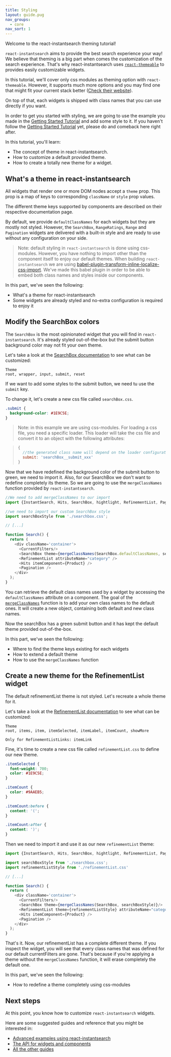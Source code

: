 ```yaml
---
title: Styling
layout: guide.pug
nav_groups:
  - core
nav_sort: 1
---
```


Welcome to the react-instantsearch theming tutorial!

`react-instantsearch` aims to provide the best search experience your way! We believe that theming is a big part when comes the customization of the search experience. That's why react-instantsearch uses [`react-themeable`](https://github.com/markdalgleish/react-themeable) to provides easily customizable widgets. 

In this tutorial, we'll cover only css modules as theming option with `react-themeable`. However, it supports much more options and you may find one that might fit your current stack better ([Check their website](https://github.com/markdalgleish/react-themeable)). 

On top of that, each widgets is shipped with class names that you can use directly if you want. 

In order to get you started with styling, we are going to use the example you made in the [Getting Started Tutorial](gettingstarted.html) and add some style to it. 
If you haven't follow the [Getting Started Tutorial](gettingstarted.html) yet, please do and comeback here right after. 

In this tutorial, you'll learn: 

* The concept of theme in react-instantsearch.
* How to customize a default provided theme. 
* How to create a totally new theme for a widget.  

## What's a theme in react-instantsearch 

All widgets that render one or more DOM nodes accept a `theme` prop. This prop is a map of keys to corresponding `className` or `style` prop values. 

The different theme keys supported by components are described on their respective documentation page. 

By default, we provide `defaultClassNames` for each widgets but they are mostly not styled. However, the `SearchBox`, `RangeRatings`, `Range` and `Pagination` widgets are delivered with a built-in style and are ready to use without any configuration on your side. 

>Note: default styling in `react-instantsearch` is done using css-modules. However, you have nothing to import other than the component itself to enjoy our default themes. 
When building `react-instantsearch` we are using [babel-plugin-transform-inline-localize-css-import](https://github.com/algolia/babel-plugin-transform-inline-localize-css-import).
We've made this babel plugin in order to be able to embed both class names and styles inside our components. 

In this part, we've seen the following:

* What's a theme for react-instantsearch
* Some widgets are already styled and no-extra configuration is required to enjoy it

## Modify the SearchBox colors 

The `SearchBox` is the most opinionated widget that you will find in `react-instantsearch`. It's already styled out-of-the-box but the submit button background color may not fit your own theme.

Let's take a look at the [SearchBox documentation](SearchBox.html) to see what can be customized:

```
Theme
root, wrapper, input, submit, reset
```

If we want to add some styles to the submit button, we need tu use the `submit` key. 

To change it, let's create a new css file called `searchBox.css`. 

```css
.submit {
  background-color: #1E9C5E;
}
```

>Note: in this example we are using css-modules. For loading a css file, you need a specific loader. This loader will take the css file and convert it to an object with the following attributes: 

>```js
>{
>	//the generated class name will depend on the loader configuration.
>	submit: 'searchBox__submit_xxx'
>}
>```

Now that we have redefined the background color of the submit button to green, we need to import it. Also, for our SearchBox we don't want to redefine completely its theme. So we are going to use the `mergeClassNames` function provided by `react-instantsearch`.

```js
//We need to add mergeClassNames to our import
import {InstantSearch, Hits, SearchBox, hightlight, RefinementList, Pagination, CurrentFilters, mergeClassNames} from 'react-instantsearch';

//we need to import our custom SearchBox style
import searchBoxStyle from './searchbox.css';

// [...]

function Search() {
  return (
    <div className='container'>
      <CurrentFilters/>
      <SearchBox theme={mergeClassNames(SearchBox.defaultClassNames, searchBoxStyle)}/>
      <RefinementList attributeName="category" />
      <Hits itemComponent={Product} /> 
      <Pagination />
    </div>
  );
}
```

You can retrieve the default class names used by a widget by accessing the `defaultClassNames` attribute on a component. 
The goal of the [`mergeClassNames`]() function is to add your own class names to the default ones. It will create a new object, containing both default and new class names.
 
Now the searchBox has a green submit button and it has kept the default theme provided out-of-the-box. 

In this part, we've seen the following:

* Where to find the theme keys existing for each widgets
* How to extend a default theme
* How to use the `mergeClassNames` function

## Create a new theme for the RefinementList widget 

The default refinementList theme is not styled. Let's recreate a whole theme for it. 

Let's take a look at the [RefinementList documentation](RefinementList.html) to see what can be customized:

```
Theme
root, items, item, itemSelected, itemLabel, itemCount, showMore

Only for RefinementListLinks: itemLink
```

Fine, it's time to create a new css file called `refinementList.css` to define our new theme.

```css
.itemSelected {
  font-weight: 700;
  color: #1E9C5E;
}

.itemCount {
  color: #9AAEB5;
}

.itemCount:before {
  content: '(';
}

.itemCount:after {
  content: ')';
}
```

Then we need to import it and use it as our new `refinementList` theme:

```js
import {InstantSearch, Hits, SearchBox, hightlight, RefinementList, Pagination, CurrentFilters, mergeClassNames} from 'react-instantsearch';

import searchBoxStyle from './searchbox.css';
import refinementListStyle from './refinementList.css'

// [...]

function Search() {
  return (
    <div className='container'>
      <CurrentFilters/>
      <SearchBox theme={mergeClassNames(SearchBox, searchBoxStyle)}/>
      <RefinementList theme={refinementListStyle} attributeName="category" />
      <Hits itemComponent={Product} /> 
      <Pagination />
    </div>
  );
}
```

That's it. Now, our refinementList has a complete different theme. If you inspect the widget, you will see that every class names that was defined for our default currentFilters are gone. 
That's because if you're applying a theme without the `mergeClassNames` function, it will erase completely the default one. 

In this part, we've seen the following:

* How to redefine a theme completely using css-modules 

## Next steps

At this point, you know how to customize `react-instantsearch` widgets. 

Here are some suggested guides and reference that you might be interested in:
 - [Advanced examples using react-instantsearch](examples.html)
 - [The API for widgets and components](InstantSearch.html)
 - [All the other guides](guides.html)
